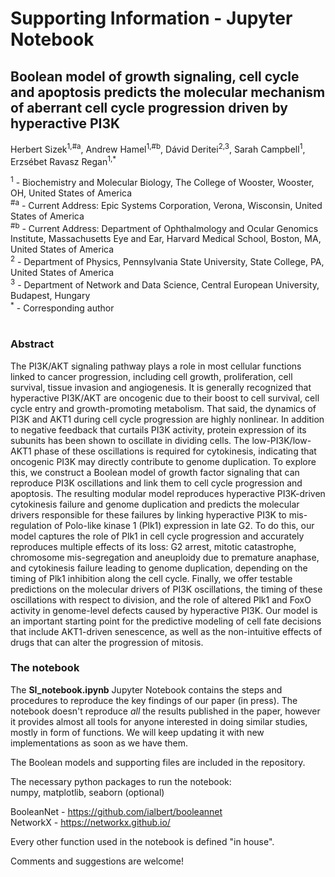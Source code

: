 # Supporting Information - Jupyter Notebook

## Boolean model of growth signaling, cell cycle and apoptosis predicts the molecular mechanism of aberrant cell cycle progression driven by hyperactive PI3K
Herbert Sizek<sup>1,#a</sup>, Andrew Hamel<sup>1,#b</sup>, Dávid Deritei<sup>2,3</sup>, Sarah Campbell<sup>1</sup>, Erzsébet Ravasz Regan<sup>1,*<sup>

<sup>1</sup> - Biochemistry and Molecular Biology, The College of Wooster, Wooster, OH, United States of America <br>
<sup>#a</sup> - Current Address: Epic Systems Corporation, Verona, Wisconsin, United States of America <br>
<sup>#b</sup> - Current Address: Department of Ophthalmology and Ocular Genomics Institute, Massachusetts Eye and Ear, Harvard Medical School, Boston, MA, United States of America<br>
<sup>2</sup> - Department of Physics, Pennsylvania State University, State College, PA, United States of America<br>
<sup>3</sup> - Department of Network and Data Science, Central European University, Budapest, Hungary<br>
<sup>*</sup> - Corresponding author<br>
<br>

### Abstract

The PI3K/AKT signaling pathway plays a role in most cellular functions linked to cancer progression, including cell growth, proliferation, cell survival, tissue invasion and angiogenesis. It is generally recognized that hyperactive PI3K/AKT are oncogenic due to their boost to cell survival, cell cycle entry and growth-promoting metabolism. That said, the dynamics of PI3K and AKT1 during cell cycle progression are highly nonlinear. In addition to negative feedback that curtails PI3K activity, protein expression of its subunits has been shown to oscillate in dividing cells. The low-PI3K/low-AKT1 phase of these oscillations is required for cytokinesis, indicating that oncogenic PI3K may directly contribute to genome duplication. To explore this, we construct a Boolean model of growth factor signaling that can reproduce PI3K oscillations and link them to cell cycle progression and apoptosis. The resulting modular model reproduces hyperactive PI3K-driven cytokinesis failure and genome duplication and predicts the molecular drivers responsible for these failures by linking hyperactive PI3K to mis-regulation of Polo-like kinase 1 (Plk1) expression in late G2. To do this, our model captures the role of Plk1 in cell cycle progression and accurately reproduces multiple effects of its loss: G2 arrest, mitotic catastrophe, chromosome mis-segregation and aneuploidy due to premature anaphase, and cytokinesis failure leading to genome duplication, depending on the timing of Plk1 inhibition along the cell cycle. Finally, we offer testable predictions on the molecular drivers of PI3K oscillations, the timing of these oscillations with respect to division, and the role of altered Plk1 and FoxO activity in genome-level defects caused by hyperactive PI3K. Our model is an important starting point for the predictive modeling of cell fate decisions that include AKT1-driven senescence, as well as the non-intuitive effects of drugs that can alter the progression of mitosis.

### The notebook

The **SI_notebook.ipynb** Jupyter Notebook contains the steps and procedures to reproduce the key findings of our paper (in press).
The notebook doesn't reproduce *all* the results published in the paper, however it provides almost all tools for anyone interested in doing similar studies, mostly in form of functions.
We will keep updating it with new implementations as soon as we have them.

The Boolean models and supporting files are included in the repository. 

The necessary python packages to run the notebook:<br>
numpy, matplotlib, seaborn (optional)<br>

BooleanNet - https://github.com/ialbert/booleannet <br>
NetworkX - https://networkx.github.io/

Every other function used in the notebook is defined "in house". <br>

Comments and suggestions are welcome!

